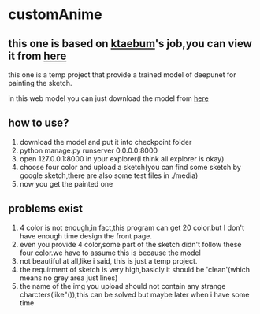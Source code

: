 # customAnime

## this one is based on [ktaebum](https://github.com/ktaebum)'s job,you can view it from [here](https://github.com/ktaebum/AttentionedDeepPaint)

this one is a temp project that provide a trained model of deepunet for painting the sketch.

in this web model you can just download the model from [here](https://drive.google.com/open?id=1J9o8uFBAkTpagBOLJc5jApFFWg-gyWLz)

## how to use?

1. download the model and put it into checkpoint folder
2. python manage.py runserver 0.0.0.0:8000
3. open 127.0.0.1:8000 in your explorer(I think all explorer is okay)
4. choose four color and upload a sketch(you can find some sketch by google sketch,there are also some test files in ./media)
5. now you get the painted one



## problems exist
1. 4 color is not enough,in fact,this program can get 20 color.but I don't have enough time design the front page.
2. even you provide 4 color,some part of the sketch didn't follow these four color.we have to assume this is because the model
3. not beautiful at all,like i said, this is just a temp project.
4. the requirment of sketch is very high,basicly it should be 'clean'(which means no grey area just lines)
5. the name of the img you upload should not contain any strange charcters(like"(\)),this can be solved but maybe later when i have some time
